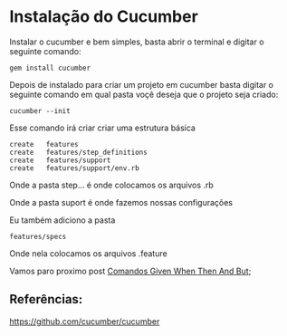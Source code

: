 # Instalação do Cucumber

Instalar o cucumber e bem simples, basta abrir o terminal e digitar o seguinte comando:

```
gem install cucumber
```

Depois de instalado para criar um projeto em cucumber basta digitar o seguinte comando em qual pasta voçê deseja que o projeto seja criado:

```
cucumber --init
``` 

Esse comando irá criar criar uma estrutura básica

```
create   features
create   features/step_definitions
create   features/support
create   features/support/env.rb
```

Onde a pasta step... é onde colocamos os arquivos .rb

Onde a pasta suport é onde fazemos nossas configurações

Eu também adiciono a pasta 

```
features/specs
```
Onde nela colocamos os arquivos .feature

Vamos paro proximo post [Comandos Given When Then And But](https://github.com/brunobatista25/best_archer/blob/master/tests/Cucumber/03-given_when_then_but_and.md);

## Referências:
	
https://github.com/cucumber/cucumber